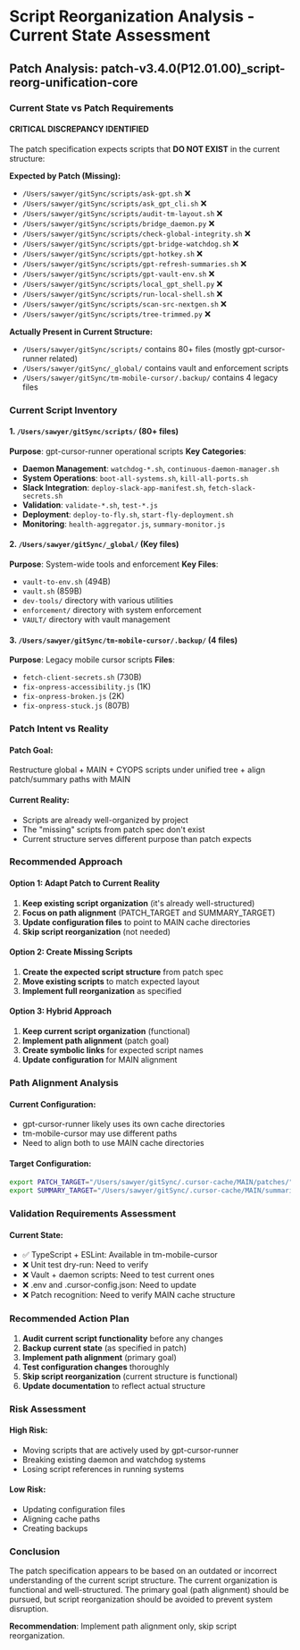 # Script Reorganization Analysis - Current State Assessment

## Patch Analysis: patch-v3.4.0(P12.01.00)_script-reorg-unification-core

### Current State vs Patch Requirements

#### **CRITICAL DISCREPANCY IDENTIFIED**

The patch specification expects scripts that **DO NOT EXIST** in the current structure:

**Expected by Patch (Missing):**
- `/Users/sawyer/gitSync/scripts/ask-gpt.sh` ❌
- `/Users/sawyer/gitSync/scripts/ask_gpt_cli.sh` ❌  
- `/Users/sawyer/gitSync/scripts/audit-tm-layout.sh` ❌
- `/Users/sawyer/gitSync/scripts/bridge_daemon.py` ❌
- `/Users/sawyer/gitSync/scripts/check-global-integrity.sh` ❌
- `/Users/sawyer/gitSync/scripts/gpt-bridge-watchdog.sh` ❌
- `/Users/sawyer/gitSync/scripts/gpt-hotkey.sh` ❌
- `/Users/sawyer/gitSync/scripts/gpt-refresh-summaries.sh` ❌
- `/Users/sawyer/gitSync/scripts/gpt-vault-env.sh` ❌
- `/Users/sawyer/gitSync/scripts/local_gpt_shell.py` ❌
- `/Users/sawyer/gitSync/scripts/run-local-shell.sh` ❌
- `/Users/sawyer/gitSync/scripts/scan-src-nextgen.sh` ❌
- `/Users/sawyer/gitSync/scripts/tree-trimmed.py` ❌

**Actually Present in Current Structure:**
- `/Users/sawyer/gitSync/scripts/` contains 80+ files (mostly gpt-cursor-runner related)
- `/Users/sawyer/gitSync/_global/` contains vault and enforcement scripts
- `/Users/sawyer/gitSync/tm-mobile-cursor/.backup/` contains 4 legacy files

### Current Script Inventory

#### 1. `/Users/sawyer/gitSync/scripts/` (80+ files)
**Purpose**: gpt-cursor-runner operational scripts
**Key Categories**:
- **Daemon Management**: `watchdog-*.sh`, `continuous-daemon-manager.sh`
- **System Operations**: `boot-all-systems.sh`, `kill-all-ports.sh`
- **Slack Integration**: `deploy-slack-app-manifest.sh`, `fetch-slack-secrets.sh`
- **Validation**: `validate-*.sh`, `test-*.js`
- **Deployment**: `deploy-to-fly.sh`, `start-fly-deployment.sh`
- **Monitoring**: `health-aggregator.js`, `summary-monitor.js`

#### 2. `/Users/sawyer/gitSync/_global/` (Key files)
**Purpose**: System-wide tools and enforcement
**Key Files**:
- `vault-to-env.sh` (494B)
- `vault.sh` (859B)
- `dev-tools/` directory with various utilities
- `enforcement/` directory with system enforcement
- `VAULT/` directory with vault management

#### 3. `/Users/sawyer/gitSync/tm-mobile-cursor/.backup/` (4 files)
**Purpose**: Legacy mobile cursor scripts
**Files**:
- `fetch-client-secrets.sh` (730B)
- `fix-onpress-accessibility.js` (1K)
- `fix-onpress-broken.js` (2K)
- `fix-onpress-stuck.js` (807B)

### Patch Intent vs Reality

#### **Patch Goal**: 
Restructure global + MAIN + CYOPS scripts under unified tree + align patch/summary paths with MAIN

#### **Current Reality**:
- Scripts are already well-organized by project
- The "missing" scripts from patch spec don't exist
- Current structure serves different purpose than patch expects

### Recommended Approach

#### **Option 1: Adapt Patch to Current Reality**
1. **Keep existing script organization** (it's already well-structured)
2. **Focus on path alignment** (PATCH_TARGET and SUMMARY_TARGET)
3. **Update configuration files** to point to MAIN cache directories
4. **Skip script reorganization** (not needed)

#### **Option 2: Create Missing Scripts**
1. **Create the expected script structure** from patch spec
2. **Move existing scripts** to match expected layout
3. **Implement full reorganization** as specified

#### **Option 3: Hybrid Approach**
1. **Keep current script organization** (functional)
2. **Implement path alignment** (patch goal)
3. **Create symbolic links** for expected script names
4. **Update configuration** for MAIN alignment

### Path Alignment Analysis

#### **Current Configuration**:
- gpt-cursor-runner likely uses its own cache directories
- tm-mobile-cursor may use different paths
- Need to align both to use MAIN cache directories

#### **Target Configuration**:
```bash
export PATCH_TARGET="/Users/sawyer/gitSync/.cursor-cache/MAIN/patches/"
export SUMMARY_TARGET="/Users/sawyer/gitSync/.cursor-cache/MAIN/summaries/"
```

### Validation Requirements Assessment

#### **Current State**:
- ✅ TypeScript + ESLint: Available in tm-mobile-cursor
- ❌ Unit test dry-run: Need to verify
- ❌ Vault + daemon scripts: Need to test current ones
- ❌ .env and .cursor-config.json: Need to update
- ❌ Patch recognition: Need to verify MAIN cache structure

### Recommended Action Plan

1. **Audit current script functionality** before any changes
2. **Backup current state** (as specified in patch)
3. **Implement path alignment** (primary goal)
4. **Test configuration changes** thoroughly
5. **Skip script reorganization** (current structure is functional)
6. **Update documentation** to reflect actual structure

### Risk Assessment

#### **High Risk**:
- Moving scripts that are actively used by gpt-cursor-runner
- Breaking existing daemon and watchdog systems
- Losing script references in running systems

#### **Low Risk**:
- Updating configuration files
- Aligning cache paths
- Creating backups

### Conclusion

The patch specification appears to be based on an outdated or incorrect understanding of the current script structure. The current organization is functional and well-structured. The primary goal (path alignment) should be pursued, but script reorganization should be avoided to prevent system disruption.

**Recommendation**: Implement path alignment only, skip script reorganization. 